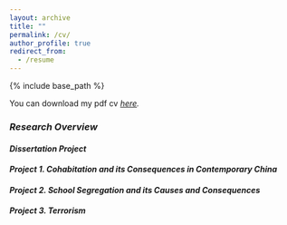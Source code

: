 ```yaml
---
layout: archive
title: ""
permalink: /cv/
author_profile: true
redirect_from:
  - /resume
---
```


{% include base_path %}


You can download my pdf cv [<i>here<i>](https://joshzyj.github.io/files/zhang-vita.pdf).

### Research Overview


#### Dissertation Project


#### Project 1. Cohabitation and its Consequences in Contemporary China


#### Project 2. School Segregation and its Causes and Consequences


#### Project 3. Terrorism
